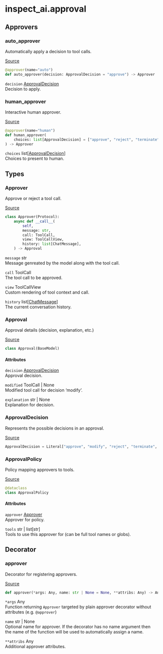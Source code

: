 # inspect_ai.approval


## Approvers

### auto_approver

Automatically apply a decision to tool calls.

[Source](https://github.com/UKGovernmentBEIS/inspect_ai/blob/5e96e265236d8b843651ebe21503970e54d7d721/src/inspect_ai/approval/_auto.py#L9)

``` python
@approver(name="auto")
def auto_approver(decision: ApprovalDecision = "approve") -> Approver
```

`decision` [ApprovalDecision](inspect_ai.approval.qmd#approvaldecision)  
Decision to apply.

### human_approver

Interactive human approver.

[Source](https://github.com/UKGovernmentBEIS/inspect_ai/blob/5e96e265236d8b843651ebe21503970e54d7d721/src/inspect_ai/approval/_human/approver.py#L11)

``` python
@approver(name="human")
def human_approver(
    choices: list[ApprovalDecision] = ["approve", "reject", "terminate"],
) -> Approver
```

`choices` list\[[ApprovalDecision](inspect_ai.approval.qmd#approvaldecision)\]  
Choices to present to human.

## Types

### Approver

Approve or reject a tool call.

[Source](https://github.com/UKGovernmentBEIS/inspect_ai/blob/5e96e265236d8b843651ebe21503970e54d7d721/src/inspect_ai/approval/_approver.py#L12)

``` python
class Approver(Protocol):
    async def __call__(
        self,
        message: str,
        call: ToolCall,
        view: ToolCallView,
        history: list[ChatMessage],
    ) -> Approval
```

`message` str  
Message genreated by the model along with the tool call.

`call` ToolCall  
The tool call to be approved.

`view` ToolCallView  
Custom rendering of tool context and call.

`history` list\[[ChatMessage](inspect_ai.model.qmd#chatmessage)\]  
The current conversation history.

### Approval

Approval details (decision, explanation, etc.)

[Source](https://github.com/UKGovernmentBEIS/inspect_ai/blob/5e96e265236d8b843651ebe21503970e54d7d721/src/inspect_ai/approval/_approval.py#L19)

``` python
class Approval(BaseModel)
```

#### Attributes

`decision` [ApprovalDecision](inspect_ai.approval.qmd#approvaldecision)  
Approval decision.

`modified` ToolCall \| None  
Modified tool call for decision ‘modify’.

`explanation` str \| None  
Explanation for decision.

### ApprovalDecision

Represents the possible decisions in an approval.

[Source](https://github.com/UKGovernmentBEIS/inspect_ai/blob/5e96e265236d8b843651ebe21503970e54d7d721/src/inspect_ai/approval/_approval.py#L7)

``` python
ApprovalDecision = Literal["approve", "modify", "reject", "terminate", "escalate"]
```

### ApprovalPolicy

Policy mapping approvers to tools.

[Source](https://github.com/UKGovernmentBEIS/inspect_ai/blob/5e96e265236d8b843651ebe21503970e54d7d721/src/inspect_ai/approval/_policy.py#L21)

``` python
@dataclass
class ApprovalPolicy
```

#### Attributes

`approver` [Approver](inspect_ai.approval.qmd#approver)  
Approver for policy.

`tools` str \| list\[str\]  
Tools to use this approver for (can be full tool names or globs).

## Decorator

### approver

Decorator for registering approvers.

[Source](https://github.com/UKGovernmentBEIS/inspect_ai/blob/5e96e265236d8b843651ebe21503970e54d7d721/src/inspect_ai/approval/_registry.py#L28)

``` python
def approver(*args: Any, name: str | None = None, **attribs: Any) -> Any
```

`*args` Any  
Function returning `Approver` targeted by plain approver decorator
without attributes (e.g. `@approver`)

`name` str \| None  
Optional name for approver. If the decorator has no name argument then
the name of the function will be used to automatically assign a name.

`**attribs` Any  
Additional approver attributes.
